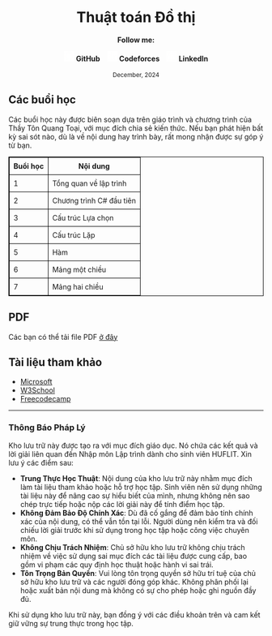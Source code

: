 <h1 align="center">
  Thuật toán Đồ thị
</h1>

<div align="center">
  <p><strong>Follow me:</strong></p>
</div>

<div align="center">
  <p>
    <img src="https://github.com/k1enn/software-engineer-notes/blob/main/subjects/web-programming/Buoi1/Bai01/images/github.png" alt="GitHub Logo" width="20" height="20" />
    <strong><a style="text-decoration:none;" href="https://github.com/k1enn" target="_blank">GitHub</a></strong>
    <img style="padding-left: 10px; " src="https://github.com/k1enn/software-engineer-notes/blob/main/subjects/web-programming/Buoi1/Bai01/images/codeforces.png" alt="Codeforces Logo" width="20" height="20" />
    <strong><a style="text-decoration:none;" href="https://codeforces.com/profile/dinhtrungkien" target="_blank">Codeforces</a></strong>
    <img style="padding-left: 10px;" src="https://github.com/k1enn/software-engineer-notes/blob/main/subjects/web-programming/Buoi1/Bai01/images/linkedin.png" alt="LinkedIn Logo" width="20" height="20" />
    <strong><a style="text-decoration:none;" href="https://www.linkedin.com/in/k1enn/" target="_blank">LinkedIn</a></strong>
  </p>
      <small> December, 2024</small>
</div>

## Các buổi học

Các buổi học này được biên soạn dựa trên giáo trình và chương trình của Thầy Tôn Quang Toại, với mục đích chia sẻ kiến thức. Nếu bạn phát hiện bất kỳ sai sót nào, dù là về nội dung hay trình bày, rất mong nhận được sự góp ý từ bạn.
<div align="left"><table style="width:100%; border-collapse: collapse; border: 1px solid black;">
    <thead>
        <tr>
            <th style="border: 1px solid black; padding: 8px;">Buổi học</th>
            <th style="border: 1px solid black; padding: 8px;">Nội dung</th>
        </tr>
    </thead>
    <tbody>
        <tr>
            <td style="border: 1px solid black; padding: 8px;">1</td>
            <td style="border: 1px solid black; padding: 8px;"><a href="https://github.com/k1enn/software-engineer-notes/blob/main/subjects/programming-fundamental/bai1.md" style="text-decoration: none;">Tổng quan về lập trình</a></td>            
        </tr>
        <tr>
            <td style="border: 1px solid black; padding: 8px;">2</td>
            <td style="border: 1px solid black; padding: 8px;"><a href="https://github.com/k1enn/software-engineer-notes/blob/main/subjects/programming-fundamental/bai2.md" style="text-decoration: none;">Chương trình C# đầu tiên</a></td>            
        </tr>
        <tr>
            <td style="border: 1px solid black; padding: 8px;">3</td>
            <td style="border: 1px solid black; padding: 8px;"><a href="https://github.com/k1enn/software-engineer-notes/blob/main/subjects/programming-fundamental/bai3.md" style="text-decoration: none;">Cấu trúc Lựa chọn</a></td>            
        </tr>
        <tr>
            <td style="border: 1px solid black; padding: 8px;">4</td>
            <td style="border: 1px solid black; padding: 8px;"><a href="https://github.com/k1enn/software-engineer-notes/blob/main/subjects/programming-fundamental/bai4.md" style="text-decoration: none;">Cấu trúc Lặp</a></td>        
        </tr>
      <tr>
            <td style="border: 1px solid black; padding: 8px;">5</td>
            <td style="border: 1px solid black; padding: 8px;"><a href="https://github.com/k1enn/software-engineer-notes/blob/main/subjects/programming-fundamental/bai5.md" style="text-decoration: none;">Hàm</a></td>        
        </tr>
        <tr>
            <td style="border: 1px solid black; padding: 8px;">6</td>
            <td style="border: 1px solid black; padding: 8px;"><a href="https://github.com/k1enn/software-engineer-notes/blob/main/subjects/programming-fundamental/bai6.md" style="text-decoration: none;">Mảng một chiều</a></td>        
        </tr>
        <tr>
            <td style="border: 1px solid black; padding: 8px;">7</td>
            <td style="border: 1px solid black; padding: 8px;"><a href="https://github.com/k1enn/software-engineer-notes/blob/main/subjects/programming-fundamental/bai7.md" style="text-decoration: none;">Mảng hai chiều</a></td>        
        </tr>
    </tbody>
</table>
</div>

## PDF
Các bạn có thể tải file PDF [ở đây](https://github.com/k1enn/software-engineer-notes/tree/main/subjects/programming-fundamental/PDF)

## Tài liệu tham khảo
- [Microsoft](https://learn.microsoft.com/en-us/shows/csharp-fundamentals-for-absolute-beginners/)
- [W3School](https://www.w3schools.com/cs/index.php)
- [Freecodecamp](https://www.freecodecamp.org/learn/foundational-c-sharp-with-microsoft)
---

### Thông Báo Pháp Lý

Kho lưu trữ này được tạo ra với mục đích giáo dục. Nó chứa các kết quả và lời giải liên quan đến Nhập môn Lập trình dành cho sinh viên HUFLIT. Xin lưu ý các điểm sau:

- **Trung Thực Học Thuật**: Nội dung của kho lưu trữ này nhằm mục đích làm tài liệu tham khảo hoặc hỗ trợ học tập. Sinh viên nên sử dụng những tài liệu này để nâng cao sự hiểu biết của mình, nhưng không nên sao chép trực tiếp hoặc nộp các lời giải này để tính điểm học tập.
- **Không Đảm Bảo Độ Chính Xác**: Dù đã cố gắng để đảm bảo tính chính xác của nội dung, có thể vẫn tồn tại lỗi. Người dùng nên kiểm tra và đối chiếu lời giải trước khi sử dụng trong học tập hoặc công việc chuyên môn.
- **Không Chịu Trách Nhiệm**: Chủ sở hữu kho lưu trữ không chịu trách nhiệm về việc sử dụng sai mục đích các tài liệu được cung cấp, bao gồm vi phạm các quy định học thuật hoặc hành vi sai trái.
- **Tôn Trọng Bản Quyền**: Vui lòng tôn trọng quyền sở hữu trí tuệ của chủ sở hữu kho lưu trữ và các người đóng góp khác. Không phân phối lại hoặc xuất bản nội dung mà không có sự cho phép hoặc ghi nguồn đầy đủ.

Khi sử dụng kho lưu trữ này, bạn đồng ý với các điều khoản trên và cam kết giữ vững sự trung thực trong học tập.